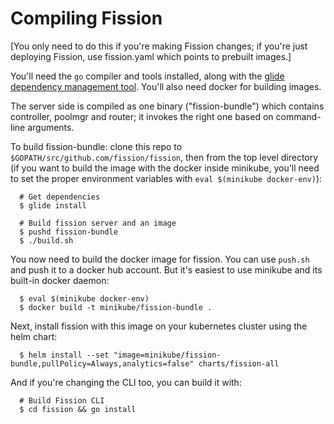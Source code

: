 Compiling Fission
=================

[You only need to do this if you're making Fission changes; if you're
just deploying Fission, use fission.yaml which points to prebuilt
images.]

You'll need the `go` compiler and tools installed, along with the
[glide dependency management
tool](https://github.com/Masterminds/glide#install).  You'll also need
docker for building images.

The server side is compiled as one binary ("fission-bundle") which
contains controller, poolmgr and router; it invokes the right one
based on command-line arguments.

To build fission-bundle: clone this repo to
`$GOPATH/src/github.com/fission/fission`, then from the top level
directory (if you want to build the image with the docker inside
minikube, you'll need to set the proper environment variables with
`eval $(minikube docker-env)`):

```
  # Get dependencies
  $ glide install

  # Build fission server and an image
  $ pushd fission-bundle
  $ ./build.sh
```

You now need to build the docker image for fission. You can use
`push.sh` and push it to a docker hub account. But it's easiest to use
minikube and its built-in docker daemon:

```
  $ eval $(minikube docker-env)
  $ docker build -t minikube/fission-bundle .
```

Next, install fission with this image on your kubernetes cluster using the helm chart:

```
  $ helm install --set "image=minikube/fission-bundle,pullPolicy=Always,analytics=false" charts/fission-all
```

And if you're changing the CLI too, you can build it with:

```
  # Build Fission CLI
  $ cd fission && go install
```
